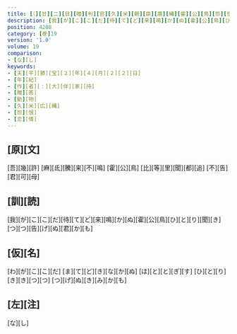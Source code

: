 ```yaml
---
title: [（][廿][二][日][贈][判][官][久][米][朝][臣][廣][縄][霍][公][鳥][怨][恨][歌][一][首][[并][短][歌]][）][反][歌][一][首]
description: [我][が][こ][こ][だ][待][て][ど][来][鳴][か][ぬ][霍][公][鳥][ひ][と][り][聞][き][つ][つ][告][げ][ぬ][君][か][も]
position: 4208
category: [巻]19
version: '1.0'
volume: 19
comparison:
- [な][し]
keywords:
- [天][平][勝][宝][２][年][４][月][２][２][日]
- [年][紀]
- [作][者][：][大][伴][家][持]
- [贈][答]
- [動][物]
- [久][米][広][縄]
- [怨][恨]
- [恋][情]
---
```


## [原][文]

[吾][幾][許] [麻][氐][騰][来][不][鳴] [霍][公][鳥] [比][等][里][聞][都][追] [不][告][君][可][母]

## [訓][読]

[我][が][こ][こ][だ][待][て][ど][来][鳴][か][ぬ][霍][公][鳥][ひ][と][り][聞][き][つ][つ][告][げ][ぬ][君][か][も]

## [仮][名]

[わ][が][こ][こ][だ] [ま][て][ど][き][な][か][ぬ] [ほ][と][と][ぎ][す] [ひ][と][り][き][き][つ][つ] [つ][げ][ぬ][き][み][か][も]

## [左][注]

[な][し]
